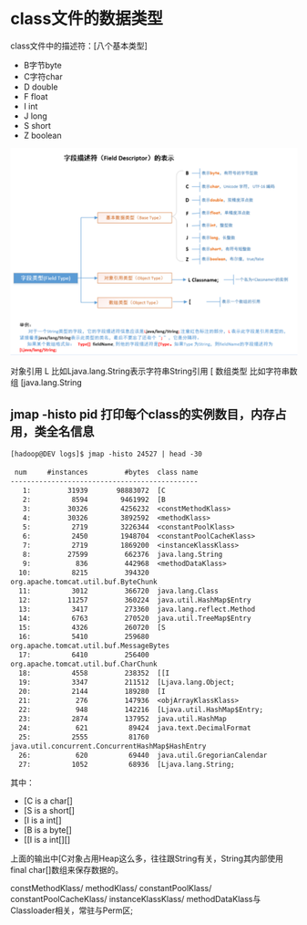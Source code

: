 # class文件的数据类型

class文件中的描述符：[八个基本类型]
- B字节byte
- C字符char
- D double
- F float
- I int
- J long
- S short
- Z boolean

![](../../pic/2021-03-07/2021-03-07-17-00-56.png)


对象引用 L  比如Ljava.lang.String表示字符串String引用
[ 数组类型   比如字符串数组 [java.lang.String

## jmap -histo pid 打印每个class的实例数目，内存占用，类全名信息
```mysql
[hadoop@DEV logs]$ jmap -histo 24527 | head -30

 num     #instances         #bytes  class name
----------------------------------------------
   1:         31939       98883072  [C
   2:          8594        9461992  [B
   3:         30326        4256232  <constMethodKlass>
   4:         30326        3892592  <methodKlass>
   5:          2719        3226344  <constantPoolKlass>
   6:          2450        1948704  <constantPoolCacheKlass>
   7:          2719        1869200  <instanceKlassKlass>
   8:         27599         662376  java.lang.String
   9:           836         442968  <methodDataKlass>
  10:          8215         394320  org.apache.tomcat.util.buf.ByteChunk
  11:          3012         366720  java.lang.Class
  12:         11257         360224  java.util.HashMap$Entry
  13:          3417         273360  java.lang.reflect.Method
  14:          6763         270520  java.util.TreeMap$Entry
  15:          4326         260720  [S
  16:          5410         259680  org.apache.tomcat.util.buf.MessageBytes
  17:          6410         256400  org.apache.tomcat.util.buf.CharChunk
  18:          4558         238352  [[I
  19:          3347         211512  [Ljava.lang.Object;
  20:          2144         189280  [I
  21:           276         147936  <objArrayKlassKlass>
  22:           948         142216  [Ljava.util.HashMap$Entry;
  23:          2874         137952  java.util.HashMap
  24:           621          89424  java.text.DecimalFormat
  25:          2555          81760  java.util.concurrent.ConcurrentHashMap$HashEntry
  26:           620          69440  java.util.GregorianCalendar
  27:          1052          68936  [Ljava.lang.String;
```

其中：
- [C is a char[]
- [S is a short[]
- [I is a int[]
- [B is a byte[]
- [[I is a int[][]

上面的输出中[C对象占用Heap这么多，往往跟String有关，String其内部使用final char[]数组来保存数据的。

constMethodKlass/ methodKlass/ constantPoolKlass/ constantPoolCacheKlass/ instanceKlassKlass/ methodDataKlass与Classloader相关，常驻与Perm区;